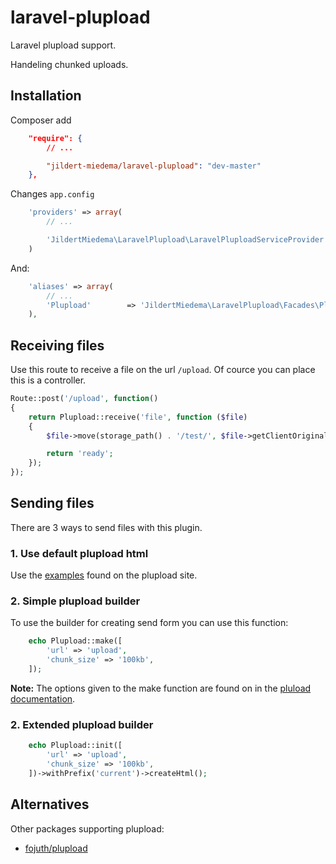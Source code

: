 laravel-plupload
================

Laravel plupload support.

Handeling chunked uploads.

## Installation

Composer add

```json
	"require": {
		// ...

        "jildert-miedema/laravel-plupload": "dev-master"
    },
```

Changes `app.config`

```php
	'providers' => array(
		// ...

		'JildertMiedema\LaravelPlupload\LaravelPluploadServiceProvider',
	)
```


And:

```php
    'aliases' => array(
        // ...
        'Plupload'        => 'JildertMiedema\LaravelPlupload\Facades\Plupload',
    ),
```
## Receiving files

Use this route to receive a file on the url `/upload`. Of cource you can place this is a controller.

```php
Route::post('/upload', function()
{
	return Plupload::receive('file', function ($file)
	{
		$file->move(storage_path() . '/test/', $file->getClientOriginalName());

		return 'ready';
	});
});
```

## Sending files

There are 3 ways to send files with this plugin.

### 1. Use default plupload html

Use the [examples](http://www.plupload.com/examples/) found on the plupload site.


### 2. Simple plupload builder
To use the builder for creating send form you can use this function:

```php
	echo Plupload::make([
		'url' => 'upload',
		'chunk_size' => '100kb',
	]);
```

**Note:** The options given to the make function are found on in the [pluload documentation](http://www.plupload.com/docs/Options).


### 2. Extended plupload builder

```php
	echo Plupload::init([
		'url' => 'upload',
		'chunk_size' => '100kb',
	])->withPrefix('current')->createHtml();
```


## Alternatives

Other packages supporting plupload:

* [fojuth/plupload](https://github.com/fojuth/plupload)